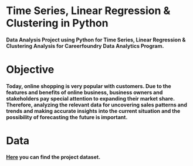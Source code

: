 # Time Series, Linear Regression & Clustering in Python 

#### Data Analysis Project using Python for Time Series, Linear Regression & Clustering Analysis for  Careerfoundry Data Analytics Program. 

# Objective 

#### Today, online shopping is very popular with customers. Due to the features and benefits of online business, business owners and stakeholders pay special attention to expanding their market share. Therefore, analyzing the relevant data for uncovering sales patterns and trends and making accurate insights into the current situation and the possibility of forecasting the future is important. 

# Data 

#### [Here](https://www.kaggle.com/datasets/apoorvaappz/global-super-store-dataset?select=Global_Superstore2.csv) you can find the project dataset. 
